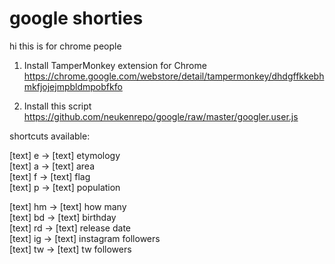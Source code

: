 # google shorties

hi this is for chrome people

1) Install TamperMonkey extension for Chrome  
https://chrome.google.com/webstore/detail/tampermonkey/dhdgffkkebhmkfjojejmpbldmpobfkfo

2) Install this script  
https://github.com/neukenrepo/google/raw/master/googler.user.js


shortcuts available:

[text] e -> [text] etymology  
[text] a -> [text] area  
[text] f -> [text] flag  
[text] p -> [text] population

[text] hm -> [text] how many  
[text] bd -> [text] birthday  
[text] rd -> [text] release date  
[text] ig -> [text] instagram followers  
[text] tw -> [text] tw followers  
